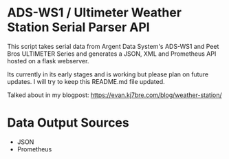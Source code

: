 # ADS-WS1 / Ultimeter Weather Station Serial Parser API
This script takes serial data from Argent Data System's ADS-WS1 and Peet Bros ULTIMETER Series and generates a JSON, XML and Prometheus API hosted on a flask webserver.

Its currently in its early stages and is working but please plan on future updates. I will try to keep this README.md file updated.

Talked about in my blogpost: https://evan.kj7bre.com/blog/weather-station/

# Data Output Sources
- JSON
- Prometheus

